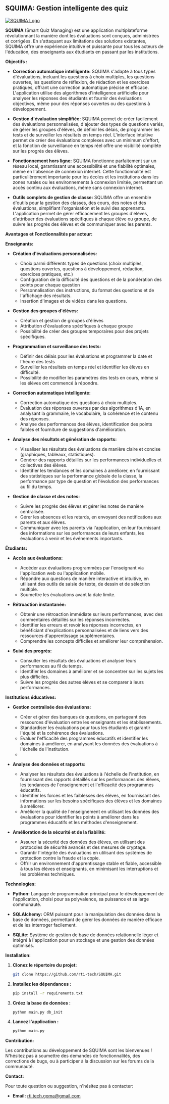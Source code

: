 ## SQUIMA: Gestion intelligente des quiz

[![SQUIMA Logo](https://github.com/RTI-Tech/SQUIMA/blob/main/screenshot/Screenshot_20240823-064236.jpg)](https://github.com/RTI-Tech/SQUIMA/blob/main/assets/photo.jpg)

**SQUIMA** (Smart Quiz Managing) est une application multiplateforme révolutionnant la manière dont les évaluations sont conçues, administrées et corrigées. En s'attaquant aux limitations des solutions existantes, SQUIMA offre une expérience intuitive et puissante pour tous les acteurs de l'éducation, des enseignants aux étudiants en passant par les institutions.

**Objectifs :**

* **Correction automatique intelligente:**  SQUIMA s'adapte à tous types d'évaluations, incluant les questions à choix multiples, les questions ouvertes, les questions de réflexion, de rédaction et les exercices pratiques, offrant une correction automatique précise et efficace. L'application utilise des algorithmes d'intelligence artificielle pour analyser les réponses des étudiants et fournir des évaluations objectives, même pour des réponses ouvertes ou des questions à développement. 

* **Gestion d'évaluation simplifiée:**  SQUIMA permet de créer facilement des évaluations personnalisées, d'ajouter des types de questions variés, de gérer les groupes d'élèves, de définir les délais, de programmer les tests et de surveiller les résultats en temps réel. L'interface intuitive permet de créer des évaluations complexes avec un minimum d'effort, et la fonction de surveillance en temps réel offre une visibilité complète sur les progrès des élèves. 

* **Fonctionnement hors ligne:**  SQUIMA fonctionne parfaitement sur un réseau local, garantissant une accessibilité et une fiabilité optimales, même en l'absence de connexion internet. Cette fonctionnalité est particulièrement importante pour les écoles et les institutions dans les zones rurales ou les environnements à connexion limitée, permettant un accès continu aux évaluations, même sans connexion internet.

* **Outils complets de gestion de classe:**  SQUIMA offre un ensemble d'outils pour la gestion des classes, des cours, des notes et des évaluations, simplifiant l'organisation et le suivi des apprenants. L'application permet de gérer efficacement les groupes d'élèves, d'attribuer des évaluations spécifiques à chaque élève ou groupe, de suivre les progrès des élèves et de communiquer avec les parents.

**Avantages et Fonctionnalités par acteur:**

**Enseignants:**

* **Création d'évaluations personnalisées:**
    * Choix parmi différents types de questions (choix multiples, questions ouvertes, questions à développement, rédaction, exercices pratiques, etc.)
    * Configuration de la difficulté des questions et de la pondération des points pour chaque question
    * Personnalisation des instructions, du format des questions et de l'affichage des résultats.
    * Insertion d'images et de vidéos dans les questions.

* **Gestion des groupes d'élèves:**
    * Création et gestion de groupes d'élèves
    * Attribution d'évaluations spécifiques à chaque groupe
    *  Possibilité de créer des groupes temporaires pour des projets spécifiques.

* **Programmation et surveillance des tests:**
    * Définir des délais pour les évaluations et programmer la date et l'heure des tests
    * Surveiller les résultats en temps réel et identifier les élèves en difficulté.
    * Possibilité de modifier les paramètres des tests en cours, même si les élèves ont commencé à répondre.

* **Correction automatique intelligente:**
    * Correction automatique des questions à choix multiples.
    * Évaluation des réponses ouvertes par des algorithmes d'IA, en analysant la grammaire, le vocabulaire, la cohérence et le contenu des réponses.
    *  Analyse des performances des élèves, identification des points faibles et fourniture de suggestions d'amélioration.

* **Analyse des résultats et génération de rapports:**
    * Visualiser les résultats des évaluations de manière claire et concise (graphiques, tableaux, statistiques).
    * Générer des rapports détaillés sur les performances individuelles et collectives des élèves.
    * Identifier les tendances et les domaines à améliorer, en fournissant des statistiques sur la performance globale de la classe, la performance par type de question et l'évolution des performances au fil du temps.

* **Gestion de classe et des notes:**
    * Suivre les progrès des élèves et gérer les notes de manière centralisée.
    *  Gérer les absences et les retards, en envoyant des notifications aux parents et aux élèves.
    * Communiquer avec les parents via l'application, en leur fournissant des informations sur les performances de leurs enfants, les évaluations à venir et les événements importants.

**Étudiants:**

* **Accès aux évaluations:**
    * Accéder aux évaluations programmées par l'enseignant via l'application web ou l'application mobile.
    * Répondre aux questions de manière interactive et intuitive, en utilisant des outils de saisie de texte, de dessin et de sélection multiple.
    * Soumettre les évaluations avant la date limite.

* **Rétroaction instantanée:**
    * Obtenir une rétroaction immédiate sur leurs performances, avec des commentaires détaillés sur les réponses incorrectes.
    * Identifier les erreurs et revoir les réponses incorrectes, en bénéficiant d'explications personnalisées et de liens vers des ressources d'apprentissage supplémentaires.
    *  Comprendre les concepts difficiles et améliorer leur compréhension.

* **Suivi des progrès:**
    * Consulter les résultats des évaluations et analyser leurs performances au fil du temps.
    * Identifier les domaines à améliorer et se concentrer sur les sujets les plus difficiles.
    * Suivre les progrès des autres élèves et se comparer à leurs performances.

**Institutions éducatives:**

* **Gestion centralisée des évaluations:**
    * Créer et gérer des banques de questions, en partageant des ressources d'évaluation entre les enseignants et les établissements.
    * Standardiser les évaluations pour tous les étudiants et garantir l'équité et la cohérence des évaluations.
    *  Évaluer l'efficacité des programmes éducatifs et identifier les domaines à améliorer, en analysant les données des évaluations à l'échelle de l'institution.
    *  
* **Analyse des données et rapports:**
    * Analyser les résultats des évaluations à l'échelle de l'institution, en fournissant des rapports détaillés sur les performances des élèves, les tendances de l'enseignement et l'efficacité des programmes éducatifs.
    * Identifier les forces et les faiblesses des élèves, en fournissant des informations sur les besoins spécifiques des élèves et les domaines à améliorer.
    * Améliorer la qualité de l'enseignement en utilisant les données des évaluations pour identifier les points à améliorer dans les programmes éducatifs et les méthodes d'enseignement.

* **Amélioration de la sécurité et de la fiabilité:**
    *  Assurer la sécurité des données des élèves, en utilisant des protocoles de sécurité avancés et des mesures de cryptage.
    *  Garantir l'intégrité des évaluations en utilisant des systèmes de protection contre la fraude et la copie.
    *  Offrir un environnement d'apprentissage stable et fiable, accessible à tous les élèves et enseignants, en minimisant les interruptions et les problèmes techniques.

**Technologies:**

* **Python:** Langage de programmation principal pour le développement de l'application, choisi pour sa polyvalence, sa puissance et sa large communauté.

* **SQLAlchemy:**  ORM puissant pour la manipulation des données dans la base de données, permettant de gérer les données de manière efficace et de les interroger facilement.

* **SQLite:**  Système de gestion de base de données relationnelle léger et intégré à l'application pour un stockage et une gestion des données optimisés. 

**Installation:**

1. **Clonez le répertoire du projet:**

   ```bash
   git clone https://github.com/rti-tech/SQUIMA.git
   ```

2. **Installez les dépendances :**

   ```bash
   pip install -r requirements.txt
   ```

3. **Créez la base de données :**

   ```bash
   python main.py db_init
   ```

4. **Lancez l'application :**

   ```bash
   python main.py
   ```

**Contribution:**

Les contributions au développement de SQUIMA sont les bienvenues ! N'hésitez pas à soumettre des demandes de fonctionnalités, des corrections de bugs, ou à participer à la discussion sur les forums de la communauté.

**Contact:**

Pour toute question ou suggestion, n'hésitez pas à contacter:

* **Email:** rti.tech.goma@gmail.com
